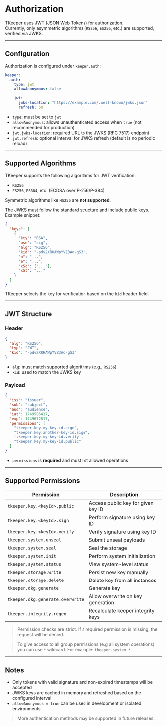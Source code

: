 # Authorization

TKeeper uses JWT (JSON Web Tokens) for authorization.  
Currently, only asymmetric algorithms (`RS256`, `ES256`, etc.) are supported, verified via JWKS.

---

## Configuration

Authorization is configured under `keeper.auth`:

```yaml
keeper:
  auth:
    type: jwt
    allowAnonymous: false

    jwt:
      jwks-location: "https://example.com/.well-known/jwks.json"
      refresh: 5m
```

- `type`: must be set to `jwt`
- `allowAnonymous`: allows unauthenticated access when `true` (not recommended for production)
- `jwt.jwks-location`: required URL to the JWKS (RFC 7517) endpoint
- `jwt.refresh`: optional interval for JWKS refresh (default is no periodic reload)

---

## Supported Algorithms

TKeeper supports the following algorithms for JWT verification:

- `RS256`
- `ES256`, `ES384`, etc. (ECDSA over P-256/P-384)

Symmetric algorithms like `HS256` are **not supported**.

The JWKS must follow the standard structure and include public keys. Example snippet:

```json
{
  "keys": [
    {
      "kty": "RSA",
      "use": "sig",
      "alg": "RS256",
      "kid": "-pdv2XRHAWpYVZ3Ao-gS3",
      "n": "...",
      "e": "...",
      "x5c": ["..."],
      "x5t": "..."
    }
  ]
}
```

TKeeper selects the key for verification based on the `kid` header field.

---

## JWT Structure

### Header

```json
{
  "alg": "RS256",
  "typ": "JWT",
  "kid": "-pdv2XRHAWpYVZ3Ao-gS3"
}
```

- `alg`: must match supported algorithms (e.g., `RS256`)
- `kid`: used to match the JWKS key

### Payload

```json
{
  "iss": "issuer",
  "sub": "subject",
  "aud": "audience",
  "iat": 1749586417,
  "exp": 1749672817,
  "permissions": [
    "tkeeper.key.my-key-id.sign",
    "tkeeper.key.another-key-id.sign",
    "tkeeper.key.my-key-id.verify",
    "tkeeper.key.my-key-id.public"
  ]
}
```

- `permissions` is **required** and must list allowed operations

---

## Supported Permissions

| Permission                       | Description                        |
|----------------------------------|------------------------------------|
| `tkeeper.key.<keyId>.public`     | Access public key for given key ID |
| `tkeeper.key.<keyId>.sign`       | Perform signature using key ID     |
| `tkeeper.key.<keyId>.verify`     | Verify signature using key ID      |
| `tkeeper.system.unseal`          | Submit unseal payloads             |
| `tkeeper.system.seal`            | Seal the storage                   |
| `tkeeper.system.init`            | Perform system initialization      |
| `tkeeper.system.status`          | View system-level status           |
| `tkeeper.storage.write`          | Persist new key manually           |
| `tkeeper.storage.delete`         | Delete key from all instances      |
| `tkeeper.dkg.generate`           | Generate key                       |
| `tkeeper.dkg.generate.overwrite` | Allow overwrite on key generation  |
| `tkeeper.integrity.regen`        | Recalculate keeper integrity keys  |

> Permission checks are strict. If a required permission is missing, the request will be denied.

> To give access to all group permissions (e.g all system operations) you can use `*` wildcard. For example: `tkeeper.system.*`

---

## Notes

- Only tokens with valid signature and non-expired timestamps will be accepted
- JWKS keys are cached in memory and refreshed based on the configured interval
- `allowAnonymous = true` can be used in development or isolated environments

> More authentication methods may be supported in future releases.